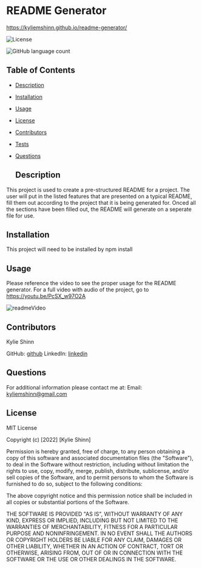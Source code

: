 
# README Generator
https://kyliemshinn.github.io/readme-generator/

![License](https://img.shields.io/badge/License-MIT-yellow.svg)

![GitHub language count](https://img.shields.io/github/languages/count/kyliemshinn/readme-generator)


 ## Table of Contents
  
- [Description](#description)
- [Installation](#installation)
- [Usage](#usage)
- [License](#license)
- [Contributors](#contributors)
- [Tests](#tests)
- [Questions](#questions)
  
  ## Description
  
 This project is used to create a pre-structured README for a project. The user will put in the listed features that are presented on a typical README, fill them out according to the project that it is being generated for. Onced all the sections have been filled out, the README will generate on a seperate file for use.
  
  ## Installation
  
  This project will need to be installed by npm install
  
  ## Usage 
  
  Please reference the video to see the proper usage for the README generator.
  For a full video with audio of the project, go to https://youtu.be/PcSX_w97O2A

  ![readmeVideo](video-readme-gif.gif)


  ## Contributors
  
  Kylie Shinn

  GitHub: [github](https://github.com/kyliemshinn)
  LinkedIn: [linkedin](https://www.linkedin.com/feed/)
  
  ## Questions
  
  For additional information please contact me at:
  Email: kyliemshinn@gmail.com

  ## License

  MIT License

Copyright (c) [2022] [Kylie Shinn]

Permission is hereby granted, free of charge, to any person obtaining a copy
of this software and associated documentation files (the "Software"), to deal
in the Software without restriction, including without limitation the rights
to use, copy, modify, merge, publish, distribute, sublicense, and/or sell
copies of the Software, and to permit persons to whom the Software is
furnished to do so, subject to the following conditions:

The above copyright notice and this permission notice shall be included in all
copies or substantial portions of the Software.

THE SOFTWARE IS PROVIDED "AS IS", WITHOUT WARRANTY OF ANY KIND, EXPRESS OR
IMPLIED, INCLUDING BUT NOT LIMITED TO THE WARRANTIES OF MERCHANTABILITY,
FITNESS FOR A PARTICULAR PURPOSE AND NONINFRINGEMENT. IN NO EVENT SHALL THE
AUTHORS OR COPYRIGHT HOLDERS BE LIABLE FOR ANY CLAIM, DAMAGES OR OTHER
LIABILITY, WHETHER IN AN ACTION OF CONTRACT, TORT OR OTHERWISE, ARISING FROM,
OUT OF OR IN CONNECTION WITH THE SOFTWARE OR THE USE OR OTHER DEALINGS IN THE
SOFTWARE.


  